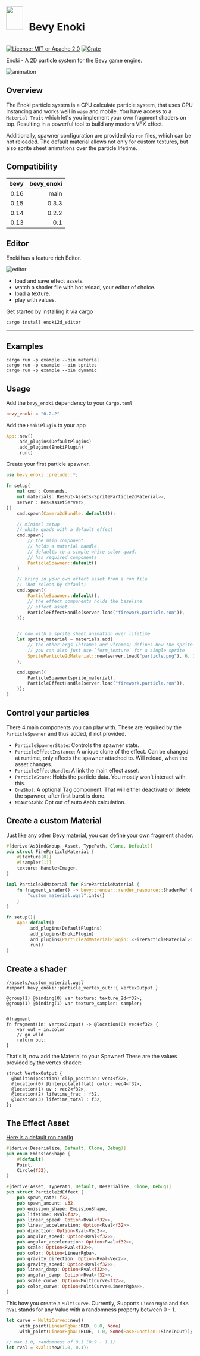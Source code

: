 <div style="display:flex;gap:1rem;">
    <img src="docs/icon.png" width="45" height="64">
    <h1 style="border:none">Bevy Enoki</h1>
</div>

[![License: MIT or Apache 2.0](https://img.shields.io/badge/License-MIT%20or%20Apache2-blue.svg)](./LICENSE)
[![Crate](https://img.shields.io/crates/v/bevy_enoki.svg)](https://crates.io/crates/bevy_enoki)

Enoki - A 2D particle system for the Bevy game engine.

![animation](docs/output.gif)

## Overview

The Enoki particle system is a CPU calculate particle system, that uses GPU Instancing and works well in `wasm` and mobile.
You have access to a `Material Trait` which let's you implement your own
fragment shaders on top. Resulting in a powerful tool to build any modern VFX effect.

Additionally, spawner configuration are provided via `ron` files, which can be hot reloaded.
The default material allows not only for custom textures, but also sprite sheet animations over the particle lifetime.

## Compatibility

| bevy | bevy_enoki |
| ---: | ---------: |
| 0.16 |       main |
| 0.15 |      0.3.3 |
| 0.14 |      0.2.2 |
| 0.13 |        0.1 |

## Editor

Enoki has a feature rich Editor.

![editor](docs/editor.jpg)

- load and save effect assets.
- watch a shader file with hot reload, your editor of choice.
- load a texture.
- play with values.

Get started by installing it via cargo

```
cargo install enoki2d_editor
```

---

## Examples

```shell
cargo run -p example --bin material
cargo run -p example --bin sprites
cargo run -p example --bin dynamic
```

## Usage

Add the `bevy_enoki` dependency to your `Cargo.toml`

```toml
bevy_enoki = "0.2.2"
```

Add the `EnokiPlugin` to your app

```rust
App::new()
    .add_plugins(DefaultPlugins)
    .add_plugins(EnokiPlugin)
    .run()
```

Create your first particle spawner.

```rust
use bevy_enoki::prelude::*;

fn setup(
    mut cmd : Commands,
    mut materials: ResMut<Assets<SpriteParticle2dMaterial>>,
    server : Res<AssetServer>,
){
    cmd.spawn(Camera2dBundle::default());

    // minimal setup
    // white quads with a default effect
    cmd.spawn(
        // the main component.
        // holds a material handle.
        // defaults to a simple white color quad.
        // has required components
        ParticleSpawner::default()
    )

    // bring in your own effect asset from a ron file
    // (hot reload by default)
    cmd.spawn((
        ParticleSpawner::default(),
        // the effect components holds the baseline
        // effect asset.
        ParticleEffectHandle(server.load("firework.particle.ron")),
    ));


    // now with a sprite sheet animation over lifetime
    let sprite_material = materials.add(
        // the other args (hframes and vframes) defines how the sprite sheet is divided for animating,
        // you can also just use `form_texture` for a single sprite
        SpriteParticle2dMaterial::new(server.load("particle.png"), 6, 1),
    );

    cmd.spawn((
        ParticleSpawner(sprite_material),
        ParticleEffectHandle(server.load("firework.particle.ron")),
    ));
}
```

## Control your particles

There 4 main components you can play with. These are required by the `ParticleSpawner`
and thus added, if not provided.

- `ParticleSpawnerState`: Controls the spawner state.
- `ParticleEffectInstance`: A unique clone of the effect. Can be changed at runtime, only affects the spawner attached to. Will reload, when the asset changes.
- `ParticleEffectHandle`: A link the main effect asset.
- `ParticleStore`: Holds the particle data. You mostly won't interact with this.
- `OneShot`: A optional Tag component. That will either deactivate or delete the spawner, after first burst is done.
- `NoAutoAabb`: Opt out of auto Aabb calculation.

## Create a custom Material

Just like any other Bevy material, you can define your own
fragment shader.

```rust
#[derive(AsBindGroup, Asset, TypePath, Clone, Default)]
pub struct FireParticleMaterial {
    #[texture(0)]
    #[sampler(1)]
    texture: Handle<Image>,
}

impl Particle2dMaterial for FireParticleMaterial {
    fn fragment_shader() -> bevy::render::render_resource::ShaderRef {
        "custom_material.wgsl".into()
    }
}

fn setup(){
    App::default()
        .add_plugins(DefaultPlugins)
        .add_plugins(EnokiPlugin)
        .add_plugins(Particle2dMaterialPlugin::<FireParticleMaterial>::default())
        .run()
}
```

## Create a shader

```wgsl
//assets/custom_material.wgsl
#import bevy_enoki::particle_vertex_out::{ VertexOutput }

@group(1) @binding(0) var texture: texture_2d<f32>;
@group(1) @binding(1) var texture_sampler: sampler;


@fragment
fn fragment(in: VertexOutput) -> @location(0) vec4<f32> {
    var out = in.color
    // go wild
    return out;
}
```

That's it, now add the Material to your Spawner! These are the values provided by the vertex shader:

```wgsl
struct VertexOutput {
  @builtin(position) clip_position: vec4<f32>,
  @location(0) @interpolate(flat) color: vec4<f32>,
  @location(1) uv : vec2<f32>,
  @location(2) lifetime_frac : f32,
  @location(3) lifetime_total : f32,
};
```

## The Effect Asset

[Here is a default ron config](example/assets/base.particle.ron)

```rust
#[derive(Deserialize, Default, Clone, Debug)]
pub enum EmissionShape {
    #[default]
    Point,
    Circle(f32),
}

#[derive(Asset, TypePath, Default, Deserialize, Clone, Debug)]
pub struct Particle2dEffect {
    pub spawn_rate: f32,
    pub spawn_amount: u32,
    pub emission_shape: EmissionShape,
    pub lifetime: Rval<f32>,
    pub linear_speed: Option<Rval<f32>>,
    pub linear_acceleration: Option<Rval<f32>>,
    pub direction: Option<Rval<Vec2>>,
    pub angular_speed: Option<Rval<f32>>,
    pub angular_acceleration: Option<Rval<f32>>,
    pub scale: Option<Rval<f32>>,
    pub color: Option<LinearRgba>,
    pub gravity_direction: Option<Rval<Vec2>>,
    pub gravity_speed: Option<Rval<f32>>,
    pub linear_damp: Option<Rval<f32>>,
    pub angular_damp: Option<Rval<f32>>,
    pub scale_curve: Option<MultiCurve<f32>>,
    pub color_curve: Option<MultiCurve<LinearRgba>>,
}
```

This how you create a `MultiCurve`. Currently, Supports `LinearRgba` and `f32`.
`RVal` stands for any Value with a randomness property between 0 - 1.

```rust
let curve = MultiCurve::new()
    .with_point(LinearRgba::RED, 0.0, None)
    .with_point(LinearRgba::BLUE, 1.0, Some(EaseFunction::SineInOut));

// max 1.0, randomness of 0.1 (0.9 - 1.1)
let rval = Rval::new(1.0, 0.1);
```
